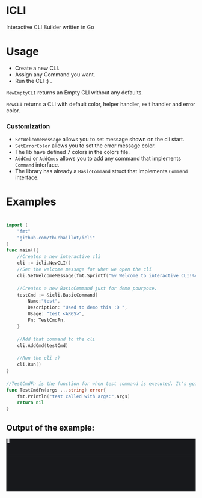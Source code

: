 # ICLI
Interactive CLI Builder written in Go

# Usage
   - Create a new CLI. 
   - Assign any Command you want.
   - Run the CLI :) .

`NewEmptyCLI` returns an Empty CLI without any defaults.

`NewCLI` returns a CLI with default color, helper handler, exit handler and error color.
 
### Customization
- `SetWelcomeMessage` allows you to set message shown on the cli start.
- `SetErrorColor` allows you to set the error message color.
- The lib have defined 7 colors in the colors file.
- `AddCmd` or `AddCmds` allows you to add any command that implements `Command` interface. 
- The library has already a `BasicCommand` struct that implements `Command` interface. 

# Examples
```go

import (
    "fmt"
    "github.com/tbuchaillot/icli"
)
func main(){
	//Creates a new interactive cli
	cli := icli.NewCLI()
	//Set the welcome message for when we open the cli
	cli.SetWelcomeMessage(fmt.Sprintf("%v Welcome to interactive CLI!%v",icli.BLUE,icli.RESET))

	//Creates a new BasicCommand just for demo pourpose.
	testCmd := &icli.BasicCommand{
		Name:"test",
		Description: "Used to demo this :D ",
		Usage: "test <ARGS>",
		Fn: TestCmdFn,
	}

	//Add that command to the cli
	cli.AddCmd(testCmd)

	//Run the cli :)
	cli.Run()
}

//TestCmdFn is the function for when test command is executed. It's going to print the arguments given.
func TestCmdFn(args ...string) error{
	fmt.Println("test called with args:",args)
	return nil
}

```
## Output of the example:

![](demo.gif)